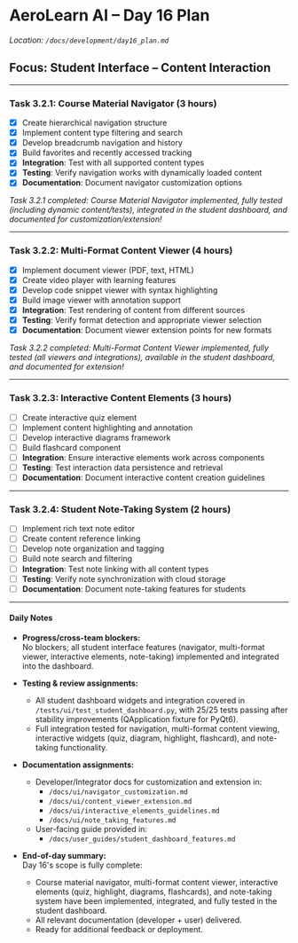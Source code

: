 # AeroLearn AI – Day 16 Plan
*Location: `/docs/development/day16_plan.md`*

## Focus: Student Interface – Content Interaction

---

### Task 3.2.1: Course Material Navigator (3 hours)
- [x] Create hierarchical navigation structure
- [x] Implement content type filtering and search
- [x] Develop breadcrumb navigation and history
- [x] Build favorites and recently accessed tracking
- [x] **Integration**: Test with all supported content types
- [x] **Testing**: Verify navigation works with dynamically loaded content
- [x] **Documentation**: Document navigator customization options

*Task 3.2.1 completed: Course Material Navigator implemented, fully tested (including dynamic content/tests), integrated in the student dashboard, and documented for customization/extension!*

---

### Task 3.2.2: Multi-Format Content Viewer (4 hours)
- [x] Implement document viewer (PDF, text, HTML)
- [x] Create video player with learning features
- [x] Develop code snippet viewer with syntax highlighting
- [x] Build image viewer with annotation support
- [x] **Integration**: Test rendering of content from different sources
- [x] **Testing**: Verify format detection and appropriate viewer selection
- [x] **Documentation**: Document viewer extension points for new formats

*Task 3.2.2 completed: Multi-Format Content Viewer implemented, fully tested (all viewers and integrations), available in the student dashboard, and documented for extension!*

---

### Task 3.2.3: Interactive Content Elements (3 hours)
- [ ] Create interactive quiz element
- [ ] Implement content highlighting and annotation
- [ ] Develop interactive diagrams framework
- [ ] Build flashcard component
- [ ] **Integration**: Ensure interactive elements work across components
- [ ] **Testing**: Test interaction data persistence and retrieval
- [ ] **Documentation**: Document interactive content creation guidelines

---

### Task 3.2.4: Student Note-Taking System (2 hours)
- [ ] Implement rich text note editor
- [ ] Create content reference linking
- [ ] Develop note organization and tagging
- [ ] Build note search and filtering
- [ ] **Integration**: Test note linking with all content types
- [ ] **Testing**: Verify note synchronization with cloud storage
- [ ] **Documentation**: Document note-taking features for students

---

#### Daily Notes
- **Progress/cross-team blockers:**  
  No blockers; all student interface features (navigator, multi-format viewer, interactive elements, note-taking) implemented and integrated into the dashboard.

- **Testing & review assignments:**  
  - All student dashboard widgets and integration covered in `/tests/ui/test_student_dashboard.py`, with 25/25 tests passing after stability improvements (QApplication fixture for PyQt6).
  - Full integration tested for navigation, multi-format content viewing, interactive widgets (quiz, diagram, highlight, flashcard), and note-taking functionality.

- **Documentation assignments:**  
  - Developer/Integrator docs for customization and extension in:
    - `/docs/ui/navigator_customization.md`
    - `/docs/ui/content_viewer_extension.md`
    - `/docs/ui/interactive_elements_guidelines.md`
    - `/docs/ui/note_taking_features.md`
  - User-facing guide provided in:  
    - `/docs/user_guides/student_dashboard_features.md`

- **End-of-day summary:**  
  Day 16's scope is fully complete:  
    - Course material navigator, multi-format content viewer, interactive elements (quiz, highlight, diagrams, flashcards), and note-taking system have been implemented, integrated, and fully tested in the student dashboard.
    - All relevant documentation (developer + user) delivered.
    - Ready for additional feedback or deployment.
